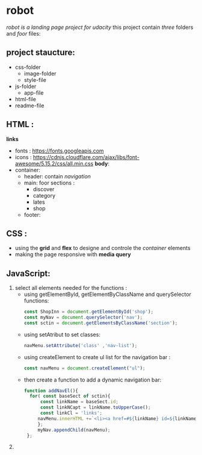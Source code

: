 # **robot**
*robot is a landing page project for udacity*
this project contain *three* folders and *foor* files:
## project staucture: 
* css-folder
    * image-folder
    * style-file
* js-folder
    * app-file
* html-file
* readme-file
## HTML :
**links** 
* fonts : https://fonts.googleapis.com 
* icons : https://cdnjs.cloudflare.com/ajax/libs/font-awesome/5.15.2/css/all.min.css
**body**:
* container:
    * header: contain *navigation*
    * main: foor sections :
        * discover
        * category
        * lates
        * shop
    * footer:
## CSS :
 * using the **grid** and **flex** to designe and controle the *container* elements
 * making the page responsive with **media query**
## JavaScript:
1. select all elements needed for the functions :
    * using getElementById, getElementByClassName and querySelector functions:
       ```javascript
       const ShopInn = document.getElementById('shop');
       const myNav = document.querySelector('nav');
       const sctin = document.getElementsByClassName('section'); 
    * using setAtribut to set classes:
       ```javascript
       navMenu.setAttribute('class' ,'nav-list');
    * using createElement to create ul list for the navigation bar :
       ```javascript
       const navMenu = document.createElement("ul");
    * then create a function to add a dynamic navigation bar:
       ```javascript 
       function addNavEl(){
         for( const baseSect of sctin){
             const linkName = baseSect.id;
             const linkNCapt = linkName.toUpperCase();
             const linkCl = 'links';
            navMenu.innerHTML +=`<li><a href=#${linkName} id=${linkName}${n} class=${linkCl}>${linkNCapt}</a></li>`;
            };
            myNav.appendChild(navMenu);
        };
    
2. 






